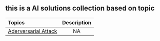 ## this is a AI solutions collection based on topic



| Topics                                                       |                         Description                          |
| :----------------------------------------------------------- | :----------------------------------------------------------: |
| [Aderversarial Attack](https://github.com/ljhust/AiS/tree/master/Aderversarial%20Attack) | NA |